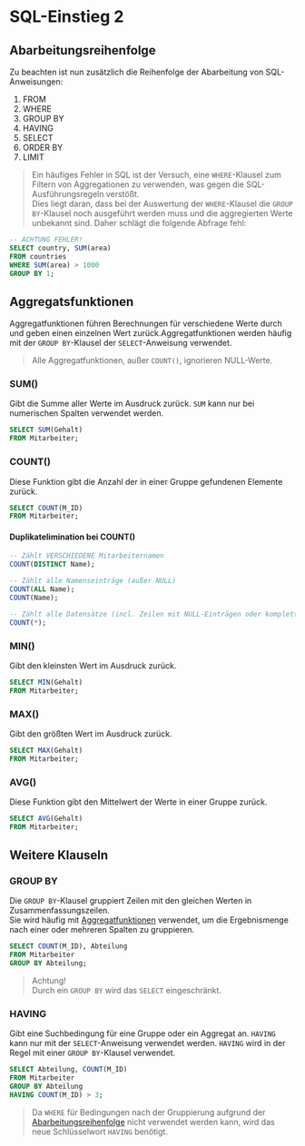 # SQL-Einstieg 2

## Abarbeitungsreihenfolge

Zu beachten ist nun zusätzlich die Reihenfolge der Abarbeitung von SQL-Anweisungen:

1. FROM
2. WHERE
3. GROUP BY
4. HAVING
5. SELECT
6. ORDER BY
7. LIMIT

> Ein häufiges Fehler in SQL ist der Versuch, eine `WHERE`-Klausel zum Filtern von Aggregationen zu verwenden, was gegen die SQL-Ausführungsregeln verstößt.  
> Dies liegt daran, dass bei der Auswertung der `WHERE`-Klausel die `GROUP BY`-Klausel noch ausgeführt werden muss und die aggregierten Werte unbekannt sind. Daher schlägt die folgende Abfrage fehl:

```sql
-- ACHTUNG FEHLER!
SELECT country, SUM(area) 
FROM countries 
WHERE SUM(area) > 1000 
GROUP BY 1;
```

## Aggregatsfunktionen

Aggregatfunktionen führen Berechnungen für verschiedene Werte durch und geben einen einzelnen Wert zurück.Aggregatfunktionen werden häufig mit der `GROUP BY`-Klausel der `SELECT`-Anweisung verwendet.

> Alle Aggregatfunktionen, außer `COUNT()`, ignorieren NULL-Werte.

### SUM()

Gibt die Summe aller Werte im Ausdruck zurück. `SUM` kann nur bei numerischen Spalten verwendet werden.

```sql
SELECT SUM(Gehalt) 
FROM Mitarbeiter;
```

### COUNT()

Diese Funktion gibt die Anzahl der in einer Gruppe gefundenen Elemente zurück.

```sql
SELECT COUNT(M_ID) 
FROM Mitarbeiter;
```

#### Duplikatelimination bei COUNT()

```sql
-- Zählt VERSCHIEDENE Mitarbeiternamen
COUNT(DISTINCT Name);

-- Zählt alle Namenseinträge (außer NULL)
COUNT(ALL Name);
COUNT(Name);

-- Zählt alle Datensätze (incl. Zeilen mit NULL-Einträgen oder komplette NULL-Zeilen)
COUNT(*);
```

### MIN()

Gibt den kleinsten Wert im Ausdruck zurück.

```sql
SELECT MIN(Gehalt) 
FROM Mitarbeiter;
```

### MAX()

Gibt den größten Wert im Ausdruck zurück.

```sql
SELECT MAX(Gehalt) 
FROM Mitarbeiter;
```

### AVG()

Diese Funktion gibt den Mittelwert der Werte in einer Gruppe zurück.

```sql
SELECT AVG(Gehalt) 
FROM Mitarbeiter;
```

## Weitere Klauseln

### GROUP BY

Die `GROUP BY`-Klausel gruppiert Zeilen mit den gleichen Werten in Zusammenfassungszeilen.  
Sie wird häufig mit [Aggregatfunktionen](#aggregatsfunktionen)  verwendet, um die Ergebnismenge nach einer oder mehreren Spalten zu gruppieren.

```sql
SELECT COUNT(M_ID), Abteilung 
FROM Mitarbeiter 
GROUP BY Abteilung;
```

> Achtung!  
> Durch ein `GROUP BY` wird das `SELECT` eingeschränkt.

### HAVING

Gibt eine Suchbedingung für eine Gruppe oder ein Aggregat an. `HAVING` kann nur mit der `SELECT`-Anweisung verwendet werden. `HAVING` wird in der Regel mit einer `GROUP BY`-Klausel verwendet.

```sql
SELECT Abteilung, COUNT(M_ID) 
FROM Mitarbeiter 
GROUP BY Abteilung 
HAVING COUNT(M_ID) > 3;
```

> Da  `WHERE` für Bedingungen nach der Gruppierung aufgrund der [Abarbeitungsreihenfolge](#abarbeitungsreihenfolge) nicht verwendet werden kann, wird das neue Schlüsselwort `HAVING` benötigt.
